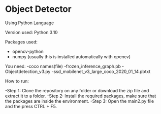 # Object Detector 
Using Python Language

Version used:     Python 3.10

Packages used:
- opencv-python
- numpy (usually this is installed automatically with opencv)

You need:
-coco names(file)
-frozen_inference_graph.pb
-Objectdetection_v3.py
-ssd_mobilenet_v3_large_coco_2020_01_14.pbtxt


How to run:

-Step 1: Clone the repository on any folder or download the zip file and extract it to a folder.
-Step 2: Install the required packages, make sure that the packages are inside the environment.
-Step 3: Open the main2.py file and the press CTRL + F5.

